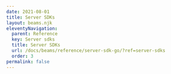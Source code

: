 ```yaml
---
date: 2021-08-01
title: Server SDKs
layout: beams.njk
eleventyNavigation:
  parent: Reference
  key: Server sdks
  title: Server SDKs
  url: /docs/beams/reference/server-sdk-go/?ref=server-sdks
  order: 3
permalink: false
---
```

